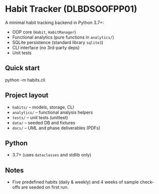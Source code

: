 # Habit Tracker (DLBDSOOFPP01)

A minimal habit tracking backend in Python 3.7+:
- OOP core (`Habit`, `HabitManager`)
- Functional analytics (pure functions in `analytics/`)
- SQLite persistence (standard library `sqlite3`)
- CLI interface (no 3rd-party deps)
- Unit tests

## Quick start
python -m habits.cli

## Project layout
- `habits/` – models, storage, CLI
- `analytics/` – functional analysis helpers
- `tests/` – unit tests (unittest)
- `data/` – seeded DB and fixtures
- `docs/` – UML and phase deliverables (PDFs)

## Python
- 3.7+ (uses `dataclasses` and stdlib only)

## Notes
- Five predefined habits (daily & weekly) and 4 weeks of sample check-offs are seeded on first run.
